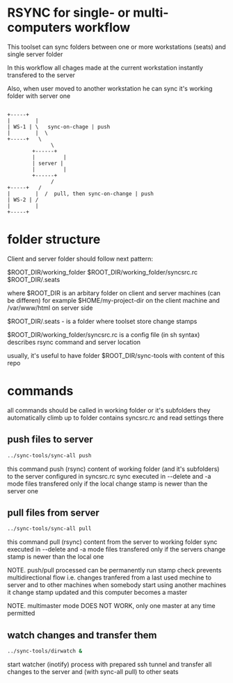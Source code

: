 # RSYNC for single- or multi- computers workflow

This toolset can sync folders between one or more workstations (seats) and single server folder

In this workflow all chages made at the current workstation instantly transfered to the server

Also, when user moved to another workstation he can sync it's working folder with server one

```

+-----+
|        |
| WS-1 | \   sync-on-chage | push 
|        |  \
+-----+   \
              \
		+------+
		|         |
		| server |
		|         |
		+------+
              /
+-----+   /
|        |  /  pull, then sync-on-change | push
| WS-2 | /
|        |
+-----+

```

# folder structure

Client and server folder should follow next pattern:

$ROOT_DIR/working_folder
$ROOT_DIR/working_folder/syncsrc.rc
$ROOT_DIR/.seats

where $ROOT_DIR is an arbitary folder on client and server machines
	(can be differen)
for example 
	$HOME/my-project-dir
on the client machine and
	/var/www/html
on server side

$ROOT_DIR/.seats - is a folder where toolset store change stamps

$ROOT_DIR/working_folder/syncsrc.rc 
	is a config file (in sh syntax) describes rsync command and server location

usually, it's useful to have folder $ROOT_DIR/sync-tools
with content of this repo

# commands

all commands should be called in working folder or it's subfolders
they automatically climb up to folder contains syncsrc.rc and read settings there

## push files to server

```sh
../sync-tools/sync-all push
```

this command push (rsync) content of working folder (and it's subfolders) to the server configured in syncsrc.rc
sync executed in --delete and -a mode 
files transfered only if the local change stamp is newer than the server one 

## pull files from server

```sh
../sync-tools/sync-all pull
```

this command pull (rsync) content from the server to working folder 
sync executed in --delete and -a mode 
files transfered only if the servers change stamp is newer than the local one

NOTE.
push/pull processed can be permanently run
stamp check prevents multidirectional flow
i.e. changes tranfered from a last used mechine to server and to other machines
when somebody start using another machines it change stamp updated and this computer becomes a master

NOTE.
multimaster mode DOES NOT WORK, only one master at any time permitted

## watch changes and transfer them

```sh
../sync-tools/dirwatch &
```

start watcher (inotify) process with prepared ssh tunnel 
and transfer all changes to the server and (with sync-all pull) to other seats




